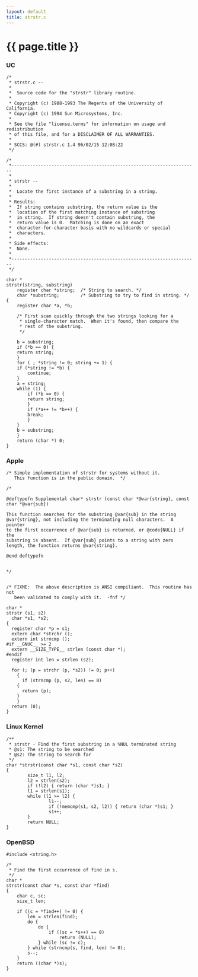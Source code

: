 ```yaml
---
layout: default
title: strstr.c
---
```


# {{ page.title }}

### UC

	/* 
	 * strstr.c --
	 *
	 *	Source code for the "strstr" library routine.
	 *
	 * Copyright (c) 1988-1993 The Regents of the University of California.
	 * Copyright (c) 1994 Sun Microsystems, Inc.
	 *
	 * See the file "license.terms" for information on usage and redistribution
	 * of this file, and for a DISCLAIMER OF ALL WARRANTIES.
	 *
	 * SCCS: @(#) strstr.c 1.4 96/02/15 12:08:22
	 */
	
	/*
	 *----------------------------------------------------------------------
	 *
	 * strstr --
	 *
	 *	Locate the first instance of a substring in a string.
	 *
	 * Results:
	 *	If string contains substring, the return value is the
	 *	location of the first matching instance of substring
	 *	in string.  If string doesn't contain substring, the
	 *	return value is 0.  Matching is done on an exact
	 *	character-for-character basis with no wildcards or special
	 *	characters.
	 *
	 * Side effects:
	 *	None.
	 *
	 *----------------------------------------------------------------------
	 */
	
	char *
	strstr(string, substring)
	    register char *string;	/* String to search. */
	    char *substring;		/* Substring to try to find in string. */
	{
	    register char *a, *b;
	
	    /* First scan quickly through the two strings looking for a
	     * single-character match.  When it's found, then compare the
	     * rest of the substring.
	     */
	
	    b = substring;
	    if (*b == 0) {
		return string;
	    }
	    for ( ; *string != 0; string += 1) {
		if (*string != *b) {
		    continue;
		}
		a = string;
		while (1) {
		    if (*b == 0) {
			return string;
		    }
		    if (*a++ != *b++) {
			break;
		    }
		}
		b = substring;
	    }
	    return (char *) 0;
	}
    
### Apple

	/* Simple implementation of strstr for systems without it.
	   This function is in the public domain.  */
	
	/*
	
	@deftypefn Supplemental char* strstr (const char *@var{string}, const char *@var{sub})
	
	This function searches for the substring @var{sub} in the string
	@var{string}, not including the terminating null characters.  A pointer
	to the first occurrence of @var{sub} is returned, or @code{NULL} if the
	substring is absent.  If @var{sub} points to a string with zero
	length, the function returns @var{string}.
	
	@end deftypefn
	
	
	*/
	
	
	/* FIXME:  The above description is ANSI compiliant.  This routine has not
	   been validated to comply with it.  -fnf */
	
	char *
	strstr (s1, s2)
	  char *s1, *s2;
	{
	  register char *p = s1;
	  extern char *strchr ();
	  extern int strncmp ();
	#if __GNUC__ >= 2
	  extern __SIZE_TYPE__ strlen (const char *);
	#endif
	  register int len = strlen (s2);
	
	  for (; (p = strchr (p, *s2)) != 0; p++)
	    {
	      if (strncmp (p, s2, len) == 0)
		{
		  return (p);
		}
	    }
	  return (0);
	}
	
### Linux Kernel

	/**
	 * strstr - Find the first substring in a %NUL terminated string
	 * @s1: The string to be searched
	 * @s2: The string to search for
	 */
	char *strstr(const char *s1, const char *s2)
	{
	        size_t l1, l2;
	        l2 = strlen(s2);
	        if (!l2) { return (char *)s1; }
	        l1 = strlen(s1);
	        while (l1 >= l2) {
	                l1--;
	                if (!memcmp(s1, s2, l2)) { return (char *)s1; }
	                s1++;
	        }
	        return NULL;
	}


### OpenBSD

	#include <string.h>

	/*
	 * Find the first occurrence of find in s.
	 */
	char *
	strstr(const char *s, const char *find)
	{
		char c, sc;
		size_t len;
	
		if ((c = *find++) != 0) {
			len = strlen(find);
			do {
				do {
					if ((sc = *s++) == 0)
						return (NULL);
				} while (sc != c);
			} while (strncmp(s, find, len) != 0);
			s--;
		}
		return ((char *)s);
	}	